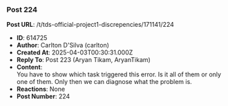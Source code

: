 ### Post 224
**Post URL**: /t/tds-official-project1-discrepencies/171141/224
- **ID**: 614725
- **Author**: Carlton D'Silva (carlton)
- **Created At**: 2025-04-03T00:30:31.000Z
- **Reply To**: Post 223 (Aryan Tikam, AryanTikam)
- **Content**:  
  You have to show which task triggered this error. Is it all of them or only one of them. Only then we can diagnose what the problem is.
- **Reactions**: None
- **Post Number**: 224

